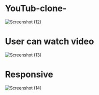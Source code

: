 # YouTub-clone-

![Screenshot (12)](https://user-images.githubusercontent.com/79249131/123395737-2bc89400-d5be-11eb-9a8d-d68d56c58ee6.png)

# User can watch video
![Screenshot (13)](https://user-images.githubusercontent.com/79249131/123395755-3125de80-d5be-11eb-81ff-e577fbfdc21c.png)
# Responsive
![Screenshot (14)](https://user-images.githubusercontent.com/79249131/123395773-3420cf00-d5be-11eb-860c-d956abd71921.png)
